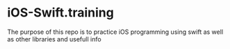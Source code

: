 # iOS-Swift.training
The purpose of this repo is to practice iOS programming using swift as well as other libraries and usefull info
